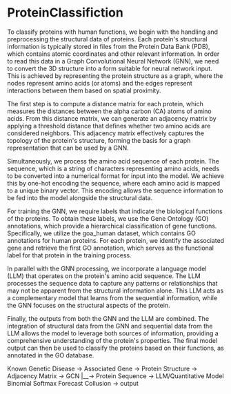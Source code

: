 # ProteinClassifiction
To classify proteins with human functions, we begin with the handling and preprocessing the structural data of proteins. Each protein's structural information is typically stored in files 	from the Protein Data Bank (PDB), which contains atomic coordinates and other relevant information. In order to read this data in a Graph Convolutional Neural Network (GNN), we need to convert the 3D structure into a form suitable for neural network input. This is achieved by representing the protein structure as a graph, where the nodes represent amino acids (or atoms) and the edges represent interactions between them based on spatial proximity.

The first step is to compute a distance matrix for each protein, which measures the distances between the alpha carbon (CA) atoms of amino acids. From this distance matrix, we can generate an adjacency matrix by applying a threshold distance that defines whether two amino acids are considered neighbors. This adjacency matrix effectively captures the topology of the protein's structure, forming the basis for a graph representation that can be used by a GNN.

Simultaneously, we process the amino acid sequence of each protein. The sequence, which is a string of characters representing amino acids, needs to be converted into a numerical format for input into the model. We achieve this by one-hot encoding the sequence, where each amino acid is mapped to a unique binary vector. This encoding allows the sequence information to be fed into the model alongside the structural data.

For training the GNN, we require labels that indicate the biological functions of the proteins. To obtain these labels, we use the Gene Ontology (GO) annotations, which provide a hierarchical classification of gene functions. Specifically, we utilize the goa_human dataset, which contains GO annotations for human proteins. For each protein, we identify the associated gene and retrieve the first GO annotation, which serves as the functional label for that protein in the training process.

In parallel with the GNN processing, we incorporate a language model (LLM) that operates on the protein's amino acid sequence. The LLM processes the sequence data to capture any patterns or relationships that may not be apparent from the structural information alone. This LLM acts as a complementary model that learns from the sequential information, while the GNN focuses on the structural aspects of the protein.

Finally, the outputs from both the GNN and the LLM are combined. The integration of structural data from the GNN and sequential data from the LLM allows the model to leverage both sources of information, providing a comprehensive understanding of the protein's properties. The final model output can then be used to classify the proteins based on their functions, as annotated in the GO database.

Known Genetic Disease → Associated Gene → Protein Structure → Adjacency Matrix → GCN
				|__→ Protein Sequence → LLM/Quantitative Model 
					Binomial Softmax Forecast Collusion → output
